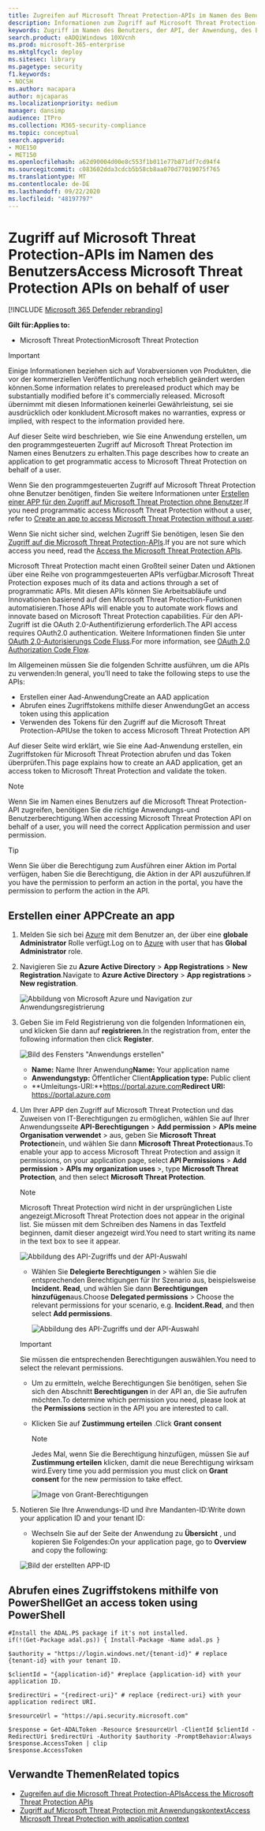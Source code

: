```yaml
---
title: Zugreifen auf Microsoft Threat Protection-APIs im Namen des Benutzers
description: Informationen zum Zugriff auf Microsoft Threat Protection-APIs im Namen des Benutzers
keywords: Zugriff im Namen des Benutzers, der API, der Anwendung, des Benutzers, des Zugriffstokens, des Tokens,
search.product: eADQiWindows 10XVcnh
ms.prod: microsoft-365-enterprise
ms.mktglfcycl: deploy
ms.sitesec: library
ms.pagetype: security
f1.keywords:
- NOCSH
ms.author: macapara
author: mjcaparas
ms.localizationpriority: medium
manager: dansimp
audience: ITPro
ms.collection: M365-security-compliance
ms.topic: conceptual
search.appverid:
- MOE150
- MET150
ms.openlocfilehash: a62d90004d00e8c553f1b011e77b871df7cd94f4
ms.sourcegitcommit: c083602dda3cdcb5b58cb8aa070d77019075f765
ms.translationtype: MT
ms.contentlocale: de-DE
ms.lasthandoff: 09/22/2020
ms.locfileid: "48197797"
---
```

# <a name="access-microsoft-threat-protection-apis-on-behalf-of-user"></a><span data-ttu-id="5ed8f-104">Zugriff auf Microsoft Threat Protection-APIs im Namen des Benutzers</span><span class="sxs-lookup"><span data-stu-id="5ed8f-104">Access Microsoft Threat Protection APIs on behalf of user</span></span>

[!INCLUDE [Microsoft 365 Defender rebranding](../includes/microsoft-defender.md)]


<span data-ttu-id="5ed8f-105">**Gilt für:**</span><span class="sxs-lookup"><span data-stu-id="5ed8f-105">**Applies to:**</span></span>
- <span data-ttu-id="5ed8f-106">Microsoft Threat Protection</span><span class="sxs-lookup"><span data-stu-id="5ed8f-106">Microsoft Threat Protection</span></span>

>[!IMPORTANT] 
><span data-ttu-id="5ed8f-107">Einige Informationen beziehen sich auf Vorabversionen von Produkten, die vor der kommerziellen Veröffentlichung noch erheblich geändert werden können.</span><span class="sxs-lookup"><span data-stu-id="5ed8f-107">Some information relates to prereleased product which may be substantially modified before it's commercially released.</span></span> <span data-ttu-id="5ed8f-108">Microsoft übernimmt mit diesen Informationen keinerlei Gewährleistung, sei sie ausdrücklich oder konkludent.</span><span class="sxs-lookup"><span data-stu-id="5ed8f-108">Microsoft makes no warranties, express or implied, with respect to the information provided here.</span></span>


<span data-ttu-id="5ed8f-109">Auf dieser Seite wird beschrieben, wie Sie eine Anwendung erstellen, um den programmgesteuerten Zugriff auf Microsoft Threat Protection im Namen eines Benutzers zu erhalten.</span><span class="sxs-lookup"><span data-stu-id="5ed8f-109">This page describes how to create an application to get programmatic access to Microsoft Threat Protection on behalf of a user.</span></span>

<span data-ttu-id="5ed8f-110">Wenn Sie den programmgesteuerten Zugriff auf Microsoft Threat Protection ohne Benutzer benötigen, finden Sie weitere Informationen unter [Erstellen einer APP für den Zugriff auf Microsoft Threat Protection ohne Benutzer](api-create-app-web.md).</span><span class="sxs-lookup"><span data-stu-id="5ed8f-110">If you need programmatic access Microsoft Threat Protection without a user, refer to [Create an app to access Microsoft Threat Protection without a user](api-create-app-web.md).</span></span>

<span data-ttu-id="5ed8f-111">Wenn Sie nicht sicher sind, welchen Zugriff Sie benötigen, lesen Sie den [Zugriff auf die Microsoft Threat Protection-APIs](api-access.md).</span><span class="sxs-lookup"><span data-stu-id="5ed8f-111">If you are not sure which access you need, read the [Access the Microsoft Threat Protection APIs](api-access.md).</span></span>

<span data-ttu-id="5ed8f-112">Microsoft Threat Protection macht einen Großteil seiner Daten und Aktionen über eine Reihe von programmgesteuerten APIs verfügbar.</span><span class="sxs-lookup"><span data-stu-id="5ed8f-112">Microsoft Threat Protection exposes much of its data and actions through a set of programmatic APIs.</span></span> <span data-ttu-id="5ed8f-113">Mit diesen APIs können Sie Arbeitsabläufe und Innovationen basierend auf den Microsoft Threat Protection-Funktionen automatisieren.</span><span class="sxs-lookup"><span data-stu-id="5ed8f-113">Those APIs will enable you to automate work flows and innovate based on Microsoft Threat Protection capabilities.</span></span> <span data-ttu-id="5ed8f-114">Für den API-Zugriff ist die OAuth 2.0-Authentifizierung erforderlich.</span><span class="sxs-lookup"><span data-stu-id="5ed8f-114">The API access requires OAuth2.0 authentication.</span></span> <span data-ttu-id="5ed8f-115">Weitere Informationen finden Sie unter [OAuth 2,0-Autorisierungs Code Fluss](https://docs.microsoft.com/azure/active-directory/develop/active-directory-v2-protocols-oauth-code).</span><span class="sxs-lookup"><span data-stu-id="5ed8f-115">For more information, see [OAuth 2.0 Authorization Code Flow](https://docs.microsoft.com/azure/active-directory/develop/active-directory-v2-protocols-oauth-code).</span></span>

<span data-ttu-id="5ed8f-116">Im Allgemeinen müssen Sie die folgenden Schritte ausführen, um die APIs zu verwenden:</span><span class="sxs-lookup"><span data-stu-id="5ed8f-116">In general, you’ll need to take the following steps to use the APIs:</span></span>
- <span data-ttu-id="5ed8f-117">Erstellen einer Aad-Anwendung</span><span class="sxs-lookup"><span data-stu-id="5ed8f-117">Create an AAD application</span></span>
- <span data-ttu-id="5ed8f-118">Abrufen eines Zugriffstokens mithilfe dieser Anwendung</span><span class="sxs-lookup"><span data-stu-id="5ed8f-118">Get an access token using this application</span></span>
- <span data-ttu-id="5ed8f-119">Verwenden des Tokens für den Zugriff auf die Microsoft Threat Protection-API</span><span class="sxs-lookup"><span data-stu-id="5ed8f-119">Use the token to access Microsoft Threat Protection API</span></span>

<span data-ttu-id="5ed8f-120">Auf dieser Seite wird erklärt, wie Sie eine Aad-Anwendung erstellen, ein Zugriffstoken für Microsoft Threat Protection abrufen und das Token überprüfen.</span><span class="sxs-lookup"><span data-stu-id="5ed8f-120">This page explains how to create an AAD application, get an access token to Microsoft Threat Protection and validate the token.</span></span>

>[!NOTE]
> <span data-ttu-id="5ed8f-121">Wenn Sie im Namen eines Benutzers auf die Microsoft Threat Protection-API zugreifen, benötigen Sie die richtige Anwendungs-und Benutzerberechtigung.</span><span class="sxs-lookup"><span data-stu-id="5ed8f-121">When accessing Microsoft Threat Protection API on behalf of a user, you will need the correct Application permission and user permission.</span></span>


>[!TIP]
> <span data-ttu-id="5ed8f-122">Wenn Sie über die Berechtigung zum Ausführen einer Aktion im Portal verfügen, haben Sie die Berechtigung, die Aktion in der API auszuführen.</span><span class="sxs-lookup"><span data-stu-id="5ed8f-122">If you have the permission to perform an action in the portal, you have the permission to perform the action in the API.</span></span>

## <a name="create-an-app"></a><span data-ttu-id="5ed8f-123">Erstellen einer APP</span><span class="sxs-lookup"><span data-stu-id="5ed8f-123">Create an app</span></span>

1. <span data-ttu-id="5ed8f-124">Melden Sie sich bei [Azure](https://portal.azure.com) mit dem Benutzer an, der über eine **globale Administrator** Rolle verfügt.</span><span class="sxs-lookup"><span data-stu-id="5ed8f-124">Log on to [Azure](https://portal.azure.com) with user that has **Global Administrator** role.</span></span>

2. <span data-ttu-id="5ed8f-125">Navigieren Sie zu **Azure Active Directory**  >  **App Registrations**  >  **New Registration**.</span><span class="sxs-lookup"><span data-stu-id="5ed8f-125">Navigate to **Azure Active Directory** > **App registrations** > **New registration**.</span></span> 

   ![Abbildung von Microsoft Azure und Navigation zur Anwendungsregistrierung](../../media/atp-azure-new-app2.png)

3. <span data-ttu-id="5ed8f-127">Geben Sie im Feld Registrierung von die folgenden Informationen ein, und klicken Sie dann auf **registrieren**.</span><span class="sxs-lookup"><span data-stu-id="5ed8f-127">In the registration from, enter the following information then click **Register**.</span></span>

   ![Bild des Fensters "Anwendungs erstellen"](../../media/nativeapp-create2.PNG)

   - <span data-ttu-id="5ed8f-129">**Name:** Name Ihrer Anwendung</span><span class="sxs-lookup"><span data-stu-id="5ed8f-129">**Name:** Your application name</span></span>
   - <span data-ttu-id="5ed8f-130">**Anwendungstyp:** Öffentlicher Client</span><span class="sxs-lookup"><span data-stu-id="5ed8f-130">**Application type:** Public client</span></span>
   - <span data-ttu-id="5ed8f-131">**Umleitungs-URI:**https://portal.azure.com</span><span class="sxs-lookup"><span data-stu-id="5ed8f-131">**Redirect URI:** https://portal.azure.com</span></span>

4. <span data-ttu-id="5ed8f-132">Um Ihrer APP den Zugriff auf Microsoft Threat Protection und das Zuweisen von IT-Berechtigungen zu ermöglichen, wählen Sie auf Ihrer Anwendungsseite **API-Berechtigungen**  >  **Add permission**  >  **APIs meine Organisation verwendet** > aus, geben Sie **Microsoft Threat Protection**ein, und wählen Sie dann **Microsoft Threat Protection**aus.</span><span class="sxs-lookup"><span data-stu-id="5ed8f-132">To enable your app to access Microsoft Threat Protection and assign it permissions, on your application page, select **API Permissions** > **Add permission** > **APIs my organization uses** >, type **Microsoft Threat Protection**, and then select **Microsoft Threat Protection**.</span></span>

    >[!NOTE]
    > <span data-ttu-id="5ed8f-133">Microsoft Threat Protection wird nicht in der ursprünglichen Liste angezeigt.</span><span class="sxs-lookup"><span data-stu-id="5ed8f-133">Microsoft Threat Protection does not appear in the original list.</span></span> <span data-ttu-id="5ed8f-134">Sie müssen mit dem Schreiben des Namens in das Textfeld beginnen, damit dieser angezeigt wird.</span><span class="sxs-lookup"><span data-stu-id="5ed8f-134">You need to start writing its name in the text box to see it appear.</span></span>

      ![Abbildung des API-Zugriffs und der API-Auswahl](../../media/apis-in-my-org-tab.PNG)

    - <span data-ttu-id="5ed8f-136">Wählen Sie **Delegierte Berechtigungen** > wählen Sie die entsprechenden Berechtigungen für Ihr Szenario aus, beispielsweise **Incident. Read**, und wählen Sie dann **Berechtigungen hinzufügen**aus.</span><span class="sxs-lookup"><span data-stu-id="5ed8f-136">Choose **Delegated permissions** > Choose the relevant permissions for your scenario, e.g. **Incident.Read**, and then select **Add permissions**.</span></span>

      ![Abbildung des API-Zugriffs und der API-Auswahl](../../media/request-api-permissions-delegated.PNG)

     >[!IMPORTANT]
     ><span data-ttu-id="5ed8f-138">Sie müssen die entsprechenden Berechtigungen auswählen.</span><span class="sxs-lookup"><span data-stu-id="5ed8f-138">You need to select the relevant permissions.</span></span> 

    -  <span data-ttu-id="5ed8f-139">Um zu ermitteln, welche Berechtigungen Sie benötigen, sehen Sie sich den Abschnitt **Berechtigungen** in der API an, die Sie aufrufen möchten.</span><span class="sxs-lookup"><span data-stu-id="5ed8f-139">To determine which permission you need, please look at the **Permissions** section in the API you are interested to call.</span></span>

    - <span data-ttu-id="5ed8f-140">Klicken Sie auf **Zustimmung erteilen** .</span><span class="sxs-lookup"><span data-stu-id="5ed8f-140">Click **Grant consent**</span></span>

      >[!NOTE]
      ><span data-ttu-id="5ed8f-141">Jedes Mal, wenn Sie die Berechtigung hinzufügen, müssen Sie auf **Zustimmung erteilen** klicken, damit die neue Berechtigung wirksam wird.</span><span class="sxs-lookup"><span data-stu-id="5ed8f-141">Every time you add permission you must click on **Grant consent** for the new permission to take effect.</span></span>

      ![Image von Grant-Berechtigungen](../../media/grant-consent-delegated.PNG)

6. <span data-ttu-id="5ed8f-143">Notieren Sie Ihre Anwendungs-ID und ihre Mandanten-ID:</span><span class="sxs-lookup"><span data-stu-id="5ed8f-143">Write down your application ID and your tenant ID:</span></span>

   - <span data-ttu-id="5ed8f-144">Wechseln Sie auf der Seite der Anwendung zu **Übersicht** , und kopieren Sie Folgendes:</span><span class="sxs-lookup"><span data-stu-id="5ed8f-144">On your application page, go to **Overview** and copy the following:</span></span>

   ![Bild der erstellten APP-ID](../../media/app-and-tenant-ids.png)


## <a name="get-an-access-token-using-powershell"></a><span data-ttu-id="5ed8f-146">Abrufen eines Zugriffstokens mithilfe von PowerShell</span><span class="sxs-lookup"><span data-stu-id="5ed8f-146">Get an access token using PowerShell</span></span>

```
#Install the ADAL.PS package if it's not installed.
if(!(Get-Package adal.ps)) { Install-Package -Name adal.ps }

$authority = "https://login.windows.net/{tenant-id}" # replace {tenant-id} with your tenant ID.

$clientId = "{application-id}" #replace {application-id} with your application ID.

$redirectUri = "{redirect-uri}" # replace {redirect-uri} with your application redirect URI.

$resourceUrl = "https://api.security.microsoft.com"

$response = Get-ADALToken -Resource $resourceUrl -ClientId $clientId -RedirectUri $redirectUri -Authority $authority -PromptBehavior:Always
$response.AccessToken | clip
$response.AccessToken
```

## <a name="related-topics"></a><span data-ttu-id="5ed8f-147">Verwandte Themen</span><span class="sxs-lookup"><span data-stu-id="5ed8f-147">Related topics</span></span>
- [<span data-ttu-id="5ed8f-148">Zugreifen auf die Microsoft Threat Protection-APIs</span><span class="sxs-lookup"><span data-stu-id="5ed8f-148">Access the Microsoft Threat Protection APIs</span></span>](api-access.md)
- [<span data-ttu-id="5ed8f-149">Zugriff auf Microsoft Threat Protection mit Anwendungskontext</span><span class="sxs-lookup"><span data-stu-id="5ed8f-149">Access  Microsoft Threat Protection with application context</span></span>](api-create-app-web.md)
